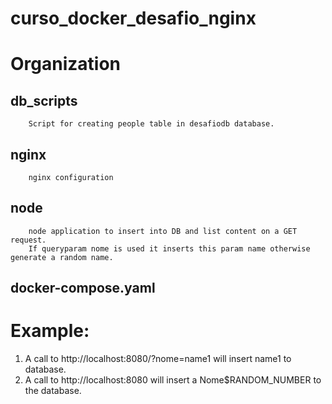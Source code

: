 # curso_docker_desafio_nginx

# Organization
## db_scripts
        Script for creating people table in desafiodb database.
## nginx
        nginx configuration
## node
        node application to insert into DB and list content on a GET request.
        If queryparam nome is used it inserts this param name otherwise generate a random name.
    
## docker-compose.yaml


# Example:

1. A call to http://localhost:8080/?nome=name1 will insert name1 to database.
2. A call to http://localhost:8080 will insert a Nome$RANDOM_NUMBER to the database.







  


